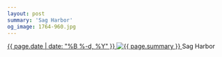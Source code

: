```yaml
---
layout: post
summary: 'Sag Harbor'
og_image: 1764-960.jpg
---
```


<p>
 <time>
  <a href="/1764">
   {{ page.date | date: "%B %-d, %Y" }}
  </a>
 </time>
 <a href="/1764">
  <img alt="{{ page.summary }}" sizes="(min-width: 700px) 50vw, calc(100vw - 2rem)" src="{{ site.assets_url }}/1764-480.jpg" srcset="{{ site.assets_url }}/1764-240.jpg 240w, {{ site.assets_url }}/1764-480.jpg 480w, {{ site.assets_url }}/1764-720.jpg 720w, {{ site.assets_url }}/1764-960.jpg 960w"/>
 </a>
 <span>
  Sag Harbor
 </span>
</p>
